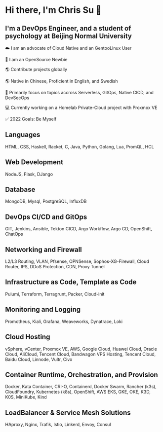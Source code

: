 # Hi there, I'm Chris Su 👋

## I'm a DevOps Engineer, and a student of psychology at  Beijing Normal University

☁️  I am an advocate of Cloud Native and an GentooLinux User

🌱 I am an OpenSource Newbie

🌎 Contribute projects globally

🌎 Native in Chinese, Proficient in English, and Swedish

🌟 Primarily focus on topics accross Serverless, GitOps, Native CICD, and DevSecOps


💻 Currently working on a Homelab Private-Cloud project with Proxmox VE


✅ 2022 Goals: Be Myself



## Languages
HTML, CSS, Haskell, Racket, C, Java, Python, Golang, Lua, PromQL, HCL

## Web Development

NodeJS, Flask, DJango


## Database

MongoDB, Mysql, PostgreSQL, InfluxDB

## DevOps CI/CD and GitOps

GIT, Jenkins, Ansible, Tekton CICD, Argo Workflow, Argo CD, OpenShift, ChatOps

## Networking and Firewall

L2/L3 Routing, VLAN, Pfsense, OPNSense, Sophos-XG-Firewall, Cloud Router, IPS, DDoS Protection, CDN, Proxy Tunnel

## Infrastructure as Code, Template as Code

Pulumi, Terraform, Terragrunt, Packer, Cloud-init

## Monitoring and Logging

Promotheus, Kiali, Grafana, Weaveworks, Dynatrace, Loki

## Cloud Hosting

vSphere, vCenter, Proxmox VE, AWS, Google Cloud, Huawei Cloud, Oracle Cloud, AliCloud, Tencent Cloud, Bandwagon VPS Hosting, Tencent Cloud, Baidu Cloud, Linnode, Vultr, Civo

## Container Runtime, Orchestration, and Provision

Docker, Kata Container, CRI-O, Containerd, Docker Swarm, Rancher (k3s), CloudFoundry, Kubernetes (k8s), OpenShift, AWS EKS, GKE, OKE, K3D, K0S, MiniKube, Kind



## LoadBalancer & Service Mesh Solutions

HAproxy, Nginx, Trafik, Istio, Linkerd, Envoy, Consul






